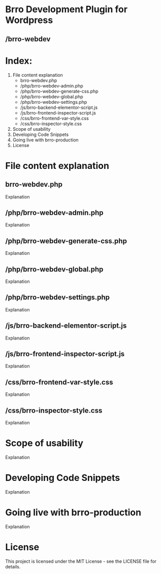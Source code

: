 # Brro Development Plugin for Wordpress
## /brro-webdev
 
# Index:
1. File content explanation
	* brro-webdev.php
 	* /php/brro-webdev-admin.php
 	* /php/brro-webdev-generate-css.php
 	* /php/brro-webdev-global.php
 	* /php/brro-webdev-settings.php
 	* /js/brro-backend-elementor-script.js
 	* /js/brro-frontend-inspector-script.js
 	* /css/brro-frontend-var-style.css
 	* /css/brro-inspector-style.css
2. Scope of usability
3. Developing Code Snippets
4. Going live with brro-production
5. License


# File content explanation
## brro-webdev.php
Explanation

## /php/brro-webdev-admin.php
Explanation

## /php/brro-webdev-generate-css.php
Explanation

## /php/brro-webdev-global.php
Explanation

## /php/brro-webdev-settings.php
Explanation

## /js/brro-backend-elementor-script.js
Explanation

## /js/brro-frontend-inspector-script.js
Explanation

## /css/brro-frontend-var-style.css
Explanation

## /css/brro-inspector-style.css
Explanation


# Scope of usability
Explanation


# Developing Code Snippets
Explanation


# Going live with brro-production
Explanation


# License
This project is licensed under the MIT License - see the LICENSE file for details.